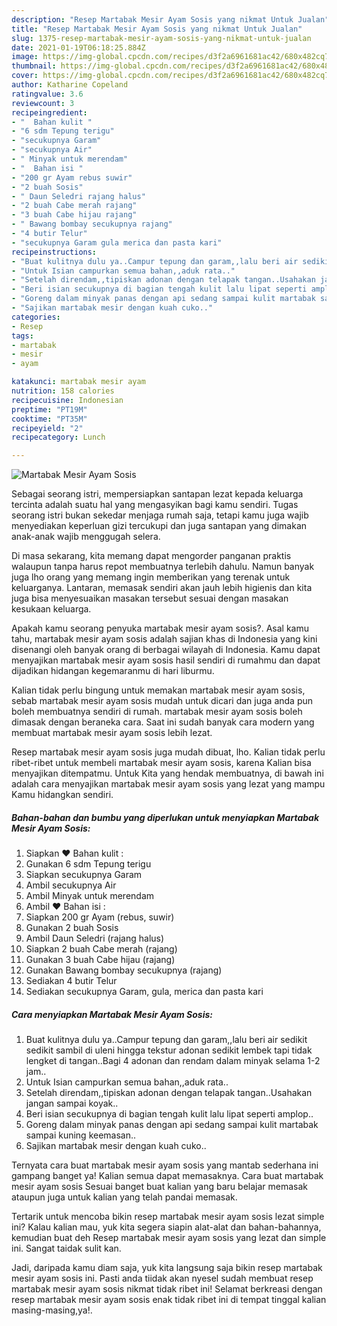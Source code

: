 ```yaml
---
description: "Resep Martabak Mesir Ayam Sosis yang nikmat Untuk Jualan"
title: "Resep Martabak Mesir Ayam Sosis yang nikmat Untuk Jualan"
slug: 1375-resep-martabak-mesir-ayam-sosis-yang-nikmat-untuk-jualan
date: 2021-01-19T06:18:25.884Z
image: https://img-global.cpcdn.com/recipes/d3f2a6961681ac42/680x482cq70/martabak-mesir-ayam-sosis-foto-resep-utama.jpg
thumbnail: https://img-global.cpcdn.com/recipes/d3f2a6961681ac42/680x482cq70/martabak-mesir-ayam-sosis-foto-resep-utama.jpg
cover: https://img-global.cpcdn.com/recipes/d3f2a6961681ac42/680x482cq70/martabak-mesir-ayam-sosis-foto-resep-utama.jpg
author: Katharine Copeland
ratingvalue: 3.6
reviewcount: 3
recipeingredient:
- "  Bahan kulit "
- "6 sdm Tepung terigu"
- "secukupnya Garam"
- "secukupnya Air"
- " Minyak untuk merendam"
- "  Bahan isi "
- "200 gr Ayam rebus suwir"
- "2 buah Sosis"
- " Daun Seledri rajang halus"
- "2 buah Cabe merah rajang"
- "3 buah Cabe hijau rajang"
- " Bawang bombay secukupnya rajang"
- "4 butir Telur"
- "secukupnya Garam gula merica dan pasta kari"
recipeinstructions:
- "Buat kulitnya dulu ya..Campur tepung dan garam,,lalu beri air sedikit sedikit sambil di uleni hingga tekstur adonan sedikit lembek tapi tidak lengket di tangan..Bagi 4 adonan dan rendam dalam minyak selama 1-2 jam.."
- "Untuk Isian campurkan semua bahan,,aduk rata.."
- "Setelah direndam,,tipiskan adonan dengan telapak tangan..Usahakan jangan sampai koyak.."
- "Beri isian secukupnya di bagian tengah kulit lalu lipat seperti amplop.."
- "Goreng dalam minyak panas dengan api sedang sampai kulit martabak sampai kuning keemasan.."
- "Sajikan martabak mesir dengan kuah cuko.."
categories:
- Resep
tags:
- martabak
- mesir
- ayam

katakunci: martabak mesir ayam 
nutrition: 158 calories
recipecuisine: Indonesian
preptime: "PT19M"
cooktime: "PT35M"
recipeyield: "2"
recipecategory: Lunch

---
```



![Martabak Mesir Ayam Sosis](https://img-global.cpcdn.com/recipes/d3f2a6961681ac42/680x482cq70/martabak-mesir-ayam-sosis-foto-resep-utama.jpg)

Sebagai seorang istri, mempersiapkan santapan lezat kepada keluarga tercinta adalah suatu hal yang mengasyikan bagi kamu sendiri. Tugas seorang istri bukan sekedar menjaga rumah saja, tetapi kamu juga wajib menyediakan keperluan gizi tercukupi dan juga santapan yang dimakan anak-anak wajib menggugah selera.

Di masa  sekarang, kita memang dapat mengorder panganan praktis walaupun tanpa harus repot membuatnya terlebih dahulu. Namun banyak juga lho orang yang memang ingin memberikan yang terenak untuk keluarganya. Lantaran, memasak sendiri akan jauh lebih higienis dan kita juga bisa menyesuaikan masakan tersebut sesuai dengan masakan kesukaan keluarga. 



Apakah kamu seorang penyuka martabak mesir ayam sosis?. Asal kamu tahu, martabak mesir ayam sosis adalah sajian khas di Indonesia yang kini disenangi oleh banyak orang di berbagai wilayah di Indonesia. Kamu dapat menyajikan martabak mesir ayam sosis hasil sendiri di rumahmu dan dapat dijadikan hidangan kegemaranmu di hari liburmu.

Kalian tidak perlu bingung untuk memakan martabak mesir ayam sosis, sebab martabak mesir ayam sosis mudah untuk dicari dan juga anda pun boleh membuatnya sendiri di rumah. martabak mesir ayam sosis boleh dimasak dengan beraneka cara. Saat ini sudah banyak cara modern yang membuat martabak mesir ayam sosis lebih lezat.

Resep martabak mesir ayam sosis juga mudah dibuat, lho. Kalian tidak perlu ribet-ribet untuk membeli martabak mesir ayam sosis, karena Kalian bisa menyajikan ditempatmu. Untuk Kita yang hendak membuatnya, di bawah ini adalah cara menyajikan martabak mesir ayam sosis yang lezat yang mampu Kamu hidangkan sendiri.

<!--inarticleads1-->

##### Bahan-bahan dan bumbu yang diperlukan untuk menyiapkan Martabak Mesir Ayam Sosis:

1. Siapkan  ♥ Bahan kulit :
1. Gunakan 6 sdm Tepung terigu
1. Siapkan secukupnya Garam
1. Ambil secukupnya Air
1. Ambil  Minyak untuk merendam
1. Ambil  ♥ Bahan isi :
1. Siapkan 200 gr Ayam (rebus, suwir)
1. Gunakan 2 buah Sosis
1. Ambil  Daun Seledri (rajang halus)
1. Siapkan 2 buah Cabe merah (rajang)
1. Gunakan 3 buah Cabe hijau (rajang)
1. Gunakan  Bawang bombay secukupnya (rajang)
1. Sediakan 4 butir Telur
1. Sediakan secukupnya Garam, gula, merica dan pasta kari




<!--inarticleads2-->

##### Cara menyiapkan Martabak Mesir Ayam Sosis:

1. Buat kulitnya dulu ya..Campur tepung dan garam,,lalu beri air sedikit sedikit sambil di uleni hingga tekstur adonan sedikit lembek tapi tidak lengket di tangan..Bagi 4 adonan dan rendam dalam minyak selama 1-2 jam..
1. Untuk Isian campurkan semua bahan,,aduk rata..
1. Setelah direndam,,tipiskan adonan dengan telapak tangan..Usahakan jangan sampai koyak..
1. Beri isian secukupnya di bagian tengah kulit lalu lipat seperti amplop..
1. Goreng dalam minyak panas dengan api sedang sampai kulit martabak sampai kuning keemasan..
1. Sajikan martabak mesir dengan kuah cuko..




Ternyata cara buat martabak mesir ayam sosis yang mantab sederhana ini gampang banget ya! Kalian semua dapat memasaknya. Cara buat martabak mesir ayam sosis Sesuai banget buat kalian yang baru belajar memasak ataupun juga untuk kalian yang telah pandai memasak.

Tertarik untuk mencoba bikin resep martabak mesir ayam sosis lezat simple ini? Kalau kalian mau, yuk kita segera siapin alat-alat dan bahan-bahannya, kemudian buat deh Resep martabak mesir ayam sosis yang lezat dan simple ini. Sangat taidak sulit kan. 

Jadi, daripada kamu diam saja, yuk kita langsung saja bikin resep martabak mesir ayam sosis ini. Pasti anda tiidak akan nyesel sudah membuat resep martabak mesir ayam sosis nikmat tidak ribet ini! Selamat berkreasi dengan resep martabak mesir ayam sosis enak tidak ribet ini di tempat tinggal kalian masing-masing,ya!.

